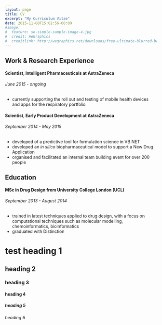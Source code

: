 ```yaml
---
layout: page
title: CV
excerpt: "My Curriculum Vitae"
date: 2015-11-08T15:02:56+00:00
#image:
#  feature: so-simple-sample-image-4.jpg
#  credit: WeGraphics
#  creditlink: http://wegraphics.net/downloads/free-ultimate-blurred-background-pack/
---
```


## Work & Research Experience

#### **Scientist, Intelligent Pharmaceuticals** at AstraZeneca

###### June 2015 - ongoing

* currently supporting the roll out and testing of mobile health devices and apps for the respiratory portfolio

#### **Scientist, Early Product Development** at AstraZeneca

###### September 2014 - May 2015

* developed of a predictive tool for formulation science in VB.NET
* developed an *in silico* biopharmaceutical model to support a New Drug Application
* organised and facilitated an internal team building event for over 200 people


## Education

#### **MSc in Drug Design** from University College London (UCL)

###### September 2013 - August 2014

* trained in latest techniques applied to drug design, with a focus on computational techniques such as molecular modelling, chemoinformatics, bioinformatics
* graduated with Distinction


# test heading 1

## heading 2

### heading 3

#### heading 4

##### heading 5

###### heading 6







